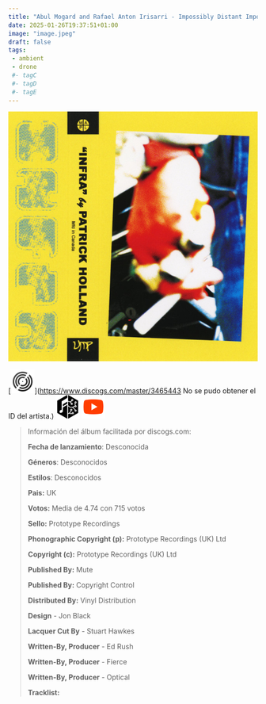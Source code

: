 ```yaml
---
title: "Abul Mogard and Rafael Anton Irisarri - Impossibly Distant Impossibly Close"
date: 2025-01-26T19:37:51+01:00
image: "image.jpeg"
draft: false
tags:
 - ambient
 - drone
 #- tagC
 #- tagD
 #- tagE
---
```

![cover](image.jpeg (Abul-Mogard-and-Rafael-Anton-Irisarri - Impossibly-distant-impossibly-close))
 
[![discogs](../links/svg/discogs.png (discogs))](https://www.discogs.com/master/3465443
No se pudo obtener el ID del artista.)
[![musicbrainz](../links/svg/musicbrainz.png (musicbrainz))](https://musicbrainz.org/release/d7b623f5-bc2e-45b6-b3b9-fec3be5aee0e)
[![youtube](../links/svg/youtube.png (youtube))](https://www.youtube.com/playlist?list=PLT6A3Q_dZ5zAQiMQqaaLdkiy-urIeXq4C)
 
<!-- [![bandcamp](../links/svg/bandcamp.png (bandcamp))](error) error busqueda -->
<!-- [![lastfm](../links/svg/lastfm.png (lastfm))]() -->
<!-- [![spotify](../links/svg/spotify.png (putify))]() -->
<!-- [![wikipedia](../links/svg/wikipedia.png (wikipedia))](error) -->
 
> Información del álbum facilitada por discogs.com:
> 
> **Fecha de lanzamiento**: Desconocida
> 
> **Géneros**: Desconocidos
> 
> **Estilos**: Desconocidos
> 
> **Pais:** UK
> 
> **Votos:** Media de 4.74 con 715 votos
> 
> **Sello:** Prototype Recordings
> 
> **Phonographic Copyright (p):** Prototype Recordings (UK) Ltd
> 
> **Copyright (c):** Prototype Recordings (UK) Ltd
> 
> **Published By:** Mute
> 
> **Published By:** Copyright Control
> 
> **Distributed By:** Vinyl Distribution
> 
> **Design** - Jon Black
> 
> **Lacquer Cut By** - Stuart Hawkes
> 
> **Written-By, Producer** - Ed Rush
> 
> **Written-By, Producer** - Fierce
> 
> **Written-By, Producer** - Optical
> 
> 
> 
> **Tracklist:**
> 
> 
